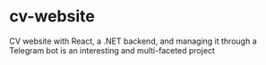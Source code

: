 # cv-website
CV website with React, a .NET backend, and managing it through a Telegram bot is an interesting and multi-faceted project
